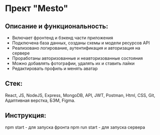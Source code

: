 # Прект "Mesto"
## Описание и функциональность:
* Включает фронтенд и бэкенд части приложения
* Подключена база данных, созданы схемы и модели ресурсов API
* Реализовано логирование, аутентификация и авторизация на сервере
* Проработаны авторизованные и неавторизованные состояния
* Можно добавлять фотографии, удалять их и ставить лайки
* Редактировать профиль и менять аватар
## Стек:
 React, JS, NodeJS, Express, MongoDB, API, JWT, Postman, Html, CSS, Git, Адаптивная верстка, БЭМ, Figma.
## Инструкция:
npm start - для запуска фронта
npm run start - для запуска сервера

